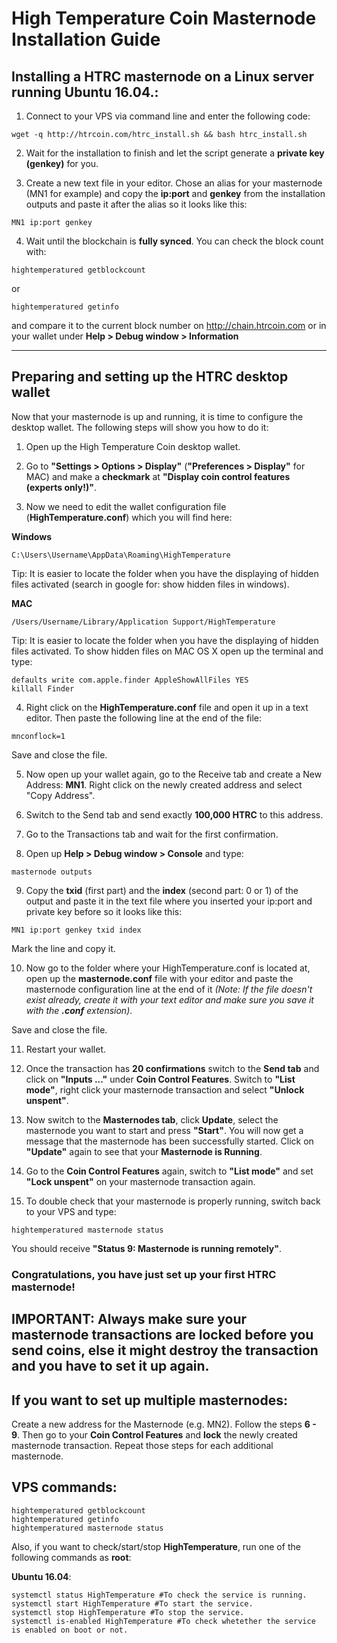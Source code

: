 # High Temperature Coin Masternode Installation Guide

## Installing a HTRC masternode on a Linux server running Ubuntu 16.04.:

1. Connect to your VPS via command line and enter the following code:

```
wget -q http://htrcoin.com/htrc_install.sh && bash htrc_install.sh
```

2. Wait for the installation to finish and let the script generate a **private key (genkey)** for you.

3. Create a new text file in your editor. Chose an alias for your masternode (MN1 for example) and copy the **ip:port** and **genkey** from the installation outputs and paste it after the alias so it looks like this:

```
MN1 ip:port genkey
```

4. Wait until the blockchain is **fully synced**. You can check the block count with:

```
hightemperatured getblockcount
```

or

```
hightemperatured getinfo
```

and compare it to the current block number on http://chain.htrcoin.com or in your wallet under **Help > Debug window > Information**

***

## Preparing and setting up the HTRC desktop wallet

Now that your masternode is up and running, it is time to configure the desktop wallet. The following steps will show you how to do it:

1. Open up the High Temperature Coin desktop wallet.

2. Go to **"Settings > Options > Display"** (**"Preferences > Display"** for MAC) and make a **checkmark** at **"Display coin control features (experts only!)"**.

3. Now we need to edit the wallet configuration file (**HighTemperature.conf**) which you will find here:

**Windows**

```
C:\Users\Username\AppData\Roaming\HighTemperature
```

Tip: It is easier to locate the folder when you have the displaying of hidden files activated (search in google for: show hidden files in windows).

**MAC**

```
/Users/Username/Library/Application Support/HighTemperature
```

Tip: It is easier to locate the folder when you have the displaying of hidden files activated. To show hidden files on MAC OS X open up the terminal and type:

```
defaults write com.apple.finder AppleShowAllFiles YES
killall Finder
```

4. Right click on the **HighTemperature.conf** file and open it up in a text editor. Then paste the following line at the end of the file:

```
mnconflock=1
```

Save and close the file.

5. Now open up your wallet again, go to the Receive tab and create a New Address: **MN1**. Right click on the newly created address and select "Copy Address".

6. Switch to the Send tab and send exactly **100,000 HTRC** to this address.

7. Go to the Transactions tab and wait for the first confirmation.

8. Open up **Help > Debug window > Console** and type:

```
masternode outputs
```

9. Copy the **txid** (first part) and the **index** (second part: 0 or 1) of the output and paste it in the text file where you inserted your ip:port and private key before so it looks like this:

```
MN1 ip:port genkey txid index
```

Mark the line and copy it.

10. Now go to the folder where your HighTemperature.conf is located at, open up the **masternode.conf** file with your editor and paste the masternode configuration line at the end of it *(Note: If the file doesn't exist already, create it with your text editor and make sure you save it with the **.conf** extension)*.

Save and close the file.

11. Restart your wallet.

12. Once the transaction has **20 confirmations** switch to the **Send tab** and click on **"Inputs ..."** under **Coin Control Features**. Switch to **"List mode"**, right click your masternode transaction and select **"Unlock unspent"**.

13. Now switch to the **Masternodes tab**, click **Update**, select the masternode you want to start and press **"Start"**. You will now get a message that the masternode has been successfully started. Click on **"Update"** again to see that your **Masternode is Running**.

14. Go to the **Coin Control Features** again, switch to **"List mode"** and set **"Lock unspent"** on your masternode transaction again.

15. To double check that your masternode is properly running, switch back to your VPS and type:

```
hightemperatured masternode status
```

You should receive **"Status 9: Masternode is running remotely"**.


### Congratulations, you have just set up your first HTRC masternode!


## IMPORTANT: Always make sure your masternode transactions are locked before you send coins, else it might destroy the transaction and you have to set it up again.

## If you want to set up multiple masternodes:

Create a new address for the Masternode (e.g. MN2). Follow the steps **6 - 9**. Then go to your **Coin Control Features** and **lock** the newly created masternode transaction. Repeat those steps for each additional masternode.
 
## VPS commands:
```
hightemperatured getblockcount
hightemperatured getinfo
hightemperatured masternode status
```
Also, if you want to check/start/stop **HighTemperature**, run one of the following commands as **root**:

**Ubuntu 16.04**:
```
systemctl status HighTemperature #To check the service is running.
systemctl start HighTemperature #To start the service.
systemctl stop HighTemperature #To stop the service.
systemctl is-enabled HighTemperature #To check whetether the service is enabled on boot or not.
```
